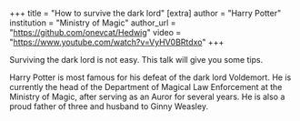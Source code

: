 +++
title = "How to survive the dark lord" 
[extra] 
author = "Harry Potter" 
institution = "Ministry of Magic" 
author_url = "https://github.com/onevcat/Hedwig" 
video = "https://www.youtube.com/watch?v=VyHV0BRtdxo" 
+++

Surviving the dark lord is not easy. This talk will give you some tips.

Harry Potter is most famous for his defeat of the dark lord Voldemort. He is currently the head of the Department of Magical Law Enforcement at the Ministry of Magic, after serving as an Auror for several years. He is also a proud father of three and husband to Ginny Weasley.